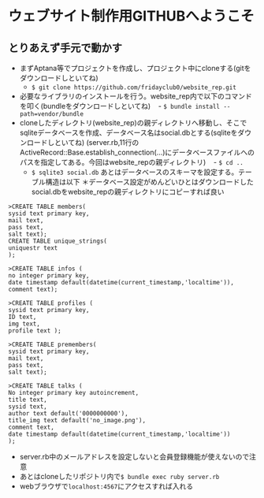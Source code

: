 # ウェブサイト制作用GITHUBへようこそ
## とりあえず手元で動かす

- まずAptana等でプロジェクトを作成し、プロジェクト中にcloneする(gitをダウンロードしといてね)
    - ```$ git clone https://github.com/fridayclub0/website_rep.git```
- 必要なライブラリのインストールを行う。website_rep内で以下のコマンドを叩く(bundleをダウンロードしといてね)
    - ```$ bundle install --path=vendor/bundle```
- cloneしたディレクトリ(website_rep)の親ディレクトリへ移動し、そこでsqliteデータベースを作成、データベース名はsocial.dbとする(sqliteをダウンロードしといてね)
(server.rb,11行のActiveRecord::Base.establish_connection(...)にデータベースファイルへのパスを指定してある。今回はwebsite_repの親ディレクトリ)
    - ```$ cd ..```
    - ```$ sqlite3 social.db```
あとはデータベースのスキーマを設定する。テーブル構造は以下
＊データベース設定がめんどいひとはダウンロードしたsocial.dbをwebsite_repの親ディレクトリにコピーすれば良い
```
>CREATE TABLE members(
sysid text primary key,
mail text,
pass text,
salt text);
CREATE TABLE unique_strings(
uniquestr text
);

>CREATE TABLE infos (
no integer primary key,
date timestamp default(datetime(current_timestamp,'localtime')),
comment text);

>CREATE TABLE profiles (
sysid text primary key,
ID text,
img text,
profile text );

>CREATE TABLE premembers(
sysid text primary key,
mail text,
pass text,
salt text);

>CREATE TABLE talks (
No integer primary key autoincrement,
title text,
sysid text,
author text default('0000000000'),
title_img text default('no_image.png'),
comment text,
date timestamp default(datetime(current_timestamp,'localtime'))
);
```
   - server.rb中のメールアドレスを設定しないと会員登録機能が使えないので注意
   - あとはcloneしたリポジトリ内で```$ bundle exec ruby server.rb```
   - webブラウザで```localhost:4567```にアクセスすれば入れる
